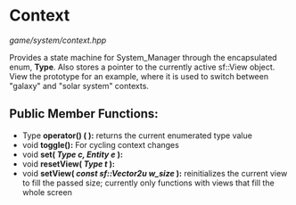 # Context
*game/system/context.hpp*

Provides a state machine for System_Manager through the encapsulated enum, **Type**. Also stores a pointer to the currently active sf::View object. View the prototype for an example, where it is used to switch between "galaxy" and "solar system" contexts.

## Public Member Functions:
- Type **operator() ( ):** returns the current enumerated type value
- void **toggle():** For cycling context changes
- void **set( *Type c, Entity e* ):**
- void **resetView( *Type t* ):**
- void **setView( *const sf::Vector2u w_size* ):** reinitializes the current view to fill the passed size; currently only functions with views that fill the whole screen